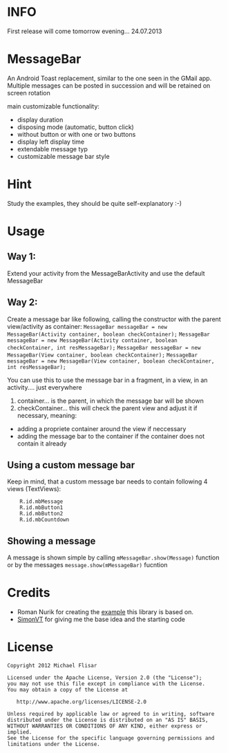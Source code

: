 INFO
=========

First release will come tomorrow evening... 24.07.2013

MessageBar
==========

An Android Toast replacement, similar to the one seen in the GMail app.
Multiple messages can be posted in succession and will be retained on screen rotation

main customizable functionality:

* display duration
* disposing mode (automatic, button click)
* without button or with one or two buttons
* display left display time
* extendable message typ
* customizable message bar style

Hint
=====

Study the examples, they should be quite self-explanatory :-)


Usage
=====

Way 1:
------

Extend your activity from the MessageBarActivity and use the default MessageBar

Way 2:
------

Create a message bar like following, calling the constructor with the parent view/activity as container:
`MessageBar messageBar = new MessageBar(Activity container, boolean checkContainer);`
`MessageBar messageBar = new MessageBar(Activity container, boolean checkContainer, int resMessageBar);`
`MessageBar messageBar = new MessageBar(View container, boolean checkContainer);`
`MessageBar messageBar = new MessageBar(View container, boolean checkContainer, int resMessageBar);`

You can use this to use the message bar in a fragment, in a view, in an activity.... just everywhere

1. container... is the parent, in which the message bar will be shown
2. checkContainer... this will check the parent view and adjust it if necessary, meaning:
 * adding a propriete container around the view if neccessary
 * adding the message bar to the container if the container does not contain it already

Using a custom message bar
--------------------------

Keep in mind, that a custom message bar needs to contain following 4 views (TextViews):

        R.id.mbMessage
        R.id.mbButton1
        R.id.mbButton2
        R.id.mbCountdown

Showing a message
-----------------

A message is shown simple by calling `mMessageBar.show(Message)` function or by the messages `message.show(mMessageBar)` fucntion


Credits
=======

 * Roman Nurik for creating the [example][1] this library is based on.
 * [SimonVT][2] for giving me the base idea and the starting code


License
=======

    Copyright 2012 Michael Flisar

    Licensed under the Apache License, Version 2.0 (the "License");
    you may not use this file except in compliance with the License.
    You may obtain a copy of the License at

       http://www.apache.org/licenses/LICENSE-2.0

    Unless required by applicable law or agreed to in writing, software
    distributed under the License is distributed on an "AS IS" BASIS,
    WITHOUT WARRANTIES OR CONDITIONS OF ANY KIND, either express or implied.
    See the License for the specific language governing permissions and
    limitations under the License.




 [1]: https://code.google.com/p/romannurik-code/source/browse/#git%2Fmisc%2Fundobar
 [2]: https://github.com/SimonVT
